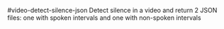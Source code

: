 #video-detect-silence-json
Detect silence in a video and return 2 JSON files: one with spoken intervals and one with non-spoken intervals